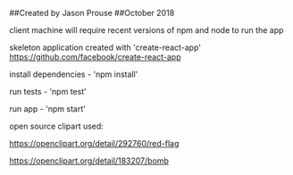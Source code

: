 ##Created by Jason Prouse
##October 2018


client machine will require recent versions of npm and node to run the app


skeleton application created with 'create-react-app'
https://github.com/facebook/create-react-app


install dependencies - 'npm install'

run tests - 'npm test'

run app - 'npm start'


open source clipart used:

https://openclipart.org/detail/292760/red-flag

https://openclipart.org/detail/183207/bomb
